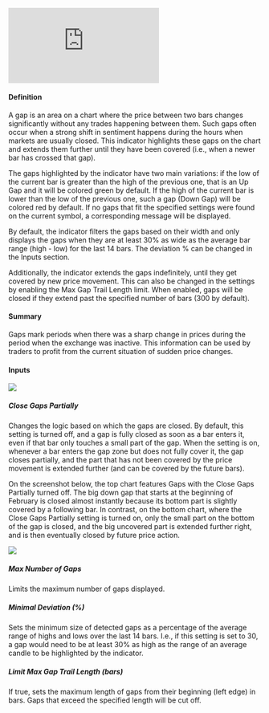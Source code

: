 #### <iframe src="https://www.youtube.com/embed/uAuisQGLRVA?&amp;wmode=opaque" frameborder="0" allowfullscreen=""></iframe>

#### Definition

A gap is an area on a chart where the price between two bars changes significantly without any trades happening between them. Such gaps often occur when a strong shift in sentiment happens during the hours when markets are usually closed. This indicator highlights these gaps on the chart and extends them further until they have been covered (i.e., when a newer bar has crossed that gap).

The gaps highlighted by the indicator have two main variations: if the low of the current bar is greater than the high of the previous one, that is an Up Gap and it will be colored green by default. If the high of the current bar is lower than the low of the previous one, such a gap (Down Gap) will be colored red by default. If no gaps that fit the specified settings were found on the current symbol, a corresponding message will be displayed.

By default, the indicator filters the gaps based on their width and only displays the gaps when they are at least 30% as wide as the average bar range (high - low) for the last 14 bars. The deviation % can be changed in the Inputs section.

Additionally, the indicator extends the gaps indefinitely, until they get covered by new price movement. This can also be changed in the settings by enabling the Max Gap Trail Length limit. When enabled, gaps will be closed if they extend past the specified number of bars (300 by default).

#### Summary

Gaps mark periods when there was a sharp change in prices during the period when the exchange was inactive. This information can be used by traders to profit from the current situation of sudden price changes.

#### Inputs

![](https://s3.amazonaws.com/cdn.freshdesk.com/data/helpdesk/attachments/production/43409272834/original/B-gb6M4ndrkvkz1VlXiHBo8EIzwULOXW5A.png?1683702062)

##### Close Gaps Partially

Changes the logic based on which the gaps are closed. By default, this setting is turned off, and a gap is fully closed as soon as a bar enters it, even if that bar only touches a small part of the gap. When the setting is on, whenever a bar enters the gap zone but does not fully cover it, the gap closes partially, and the part that has not been covered by the price movement is extended further (and can be covered by the future bars).

On the screenshot below, the top chart features Gaps with the Close Gaps Partially turned off. The big down gap that starts at the beginning of February is closed almost instantly because its bottom part is slightly covered by a following bar. In contrast, on the bottom chart, where the Close Gaps Partially setting is turned on, only the small part on the bottom of the gap is closed, and the big uncovered part is extended further right, and is then eventually closed by future price action.

![](https://s3.amazonaws.com/cdn.freshdesk.com/data/helpdesk/attachments/production/43409276324/original/IlPJyry0Zp5bvynzS_iKsw-lIPkTo-FhoA.png?1683702933)

##### Max Number of Gaps

Limits the maximum number of gaps displayed.

##### Minimal Deviation (%)

Sets the minimum size of detected gaps as a percentage of the average range of highs and lows over the last 14 bars. I.e., if this setting is set to 30, a gap would need to be at least 30% as high as the range of an average candle to be highlighted by the indicator.

##### Limit Max Gap Trail Length (bars)

If true, sets the maximum length of gaps from their beginning (left edge) in bars. Gaps that exceed the specified length will be cut off.